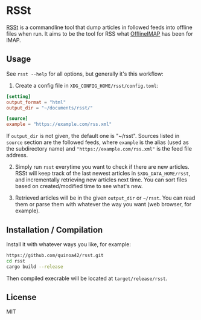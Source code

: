 RSSt
=====================

[RSSt](https://github.com/quinoa42/rsst) is a commandline tool that dump articles in followed feeds into offline files when run. It aims to be the tool for RSS what [OfflineIMAP](https://github.com/OfflineIMAP/offlineimap) has been for IMAP.

Usage
---------------------

See `rsst --help` for all options, but generally it's this workflow:

1. Create a config file in `XDG_CONFIG_HOME/rsst/config.toml`:

```toml
[setting]
output_format = "html"
output_dir = "~/documents/rsst/"

[source]
example = "https://example.com/rss.xml"
```

If `output_dir` is not given, the default one is "~/rsst". Sources listed in `source` section are the followed feeds, where `example` is the alias (used as the subdirectory name) and `"https://example.com/rss.xml"` is the feed file address.

2. Simply run `rsst` everytime you want to check if there are new articles. RSSt will keep track of the last newest articles in `$XDG_DATA_HOME/rsst`, and incrementally retrieving new articles next time. You can sort files based on created/modified time to see what's new.

3. Retrieved articles will be in the given `output_dir` or `~/rsst`. You can read them or parse them with whatever the way you want (web browser, for example).

Installation / Compilation
---------------------

Install it with whatever ways you like, for example:

```bash
https://github.com/quinoa42/rsst.git
cd rsst
cargo build --release
```

Then compiled execrable will be located at `target/release/rsst`.

License
---------------------

MIT
